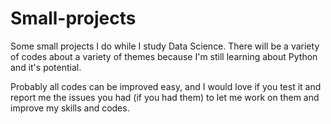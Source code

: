# Small-projects
Some small projects I do while I study Data Science. There will be a variety of codes about a variety of themes because I'm still learning about Python and it's potential.

Probably all codes can be improved easy, and I would love if you test it and report me the issues you had (if you had them) to let me work on them and improve my skills and codes.
